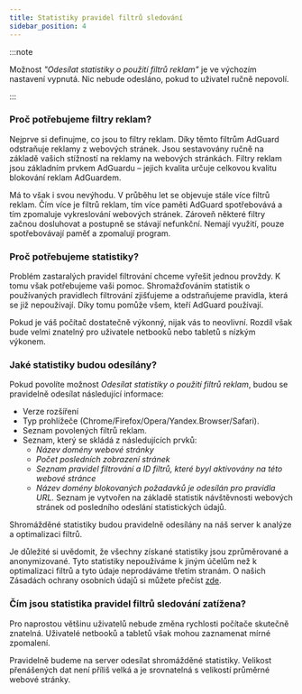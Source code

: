 ```yaml
---
title: Statistiky pravidel filtrů sledování
sidebar_position: 4
---
```


:::note

Možnost *"Odesílat statistiky o použití filtrů reklam"* je ve výchozím nastavení vypnutá. Nic nebude odesláno, pokud to uživatel ručně nepovolí.

:::

### Proč potřebujeme filtry reklam?

Nejprve si definujme, co jsou to filtry reklam. Díky těmto filtrům AdGuard odstraňuje reklamy z webových stránek. Jsou sestavovány ručně na základě vašich stížností na reklamy na webových stránkách. Filtry reklam jsou základním prvkem AdGuardu – jejich kvalita určuje celkovou kvalitu blokování reklam AdGuardem.

Má to však i svou nevýhodu. V průběhu let se objevuje stále více filtrů reklam. Čím více je filtrů reklam, tím více paměti AdGuard spotřebovává a tím zpomaluje vykreslování webových stránek. Zároveň některé filtry začnou dosluhovat a postupně se stávají nefunkční. Nemají využití, pouze spotřebovávají paměť a zpomalují program.

### Proč potřebujeme statistiky?

Problém zastaralých pravidel filtrování chceme vyřešit jednou provždy. K tomu však potřebujeme vaši pomoc. Shromažďováním statistik o používaných pravidlech filtrování zjišťujeme a odstraňujeme pravidla, která se již nepoužívají. Díky tomu pomůže všem, kteří AdGuard používají.

Pokud je váš počítač dostatečně výkonný, nijak vás to neovlivní. Rozdíl však bude velmi znatelný pro uživatele netbooků nebo tabletů s nízkým výkonem.

### Jaké statistiky budou odesílány?

Pokud povolíte možnost *Odesílat statistiky o použití filtrů reklam*, budou se pravidelně odesílat následující informace:

* Verze rozšíření
* Typ prohlížeče (Chrome/Firefox/Opera/Yandex.Browser/Safari).
* Seznam povolených filtrů reklam.
* Seznam, který se skládá z následujících prvků:
  * *Název domény webové stránky*
  * *Počet posledních zobrazení stránek*
  * *Seznam pravidel filtrování a ID filtrů, které byyl aktivovány na této webové stránce*
  * *Název domény blokovaných požadavků je odesílán pro pravidla URL.* Seznam je vytvořen na základě statistik návštěvnosti webových stránek od posledního odeslání statistických údajů.

Shromážděné statistiky budou pravidelně odesílány na náš server k analýze a optimalizaci filtrů.

Je důležité si uvědomit, že všechny získané statistiky jsou zprůměrované a anonymizované. Tyto statistiky nepoužíváme k jiným účelům než k optimalizaci filtrů a tyto údaje neprodáváme třetím stranám. O našich Zásadách ochrany osobních údajů si můžete přečíst [zde](https://adguard.com/en/privacy.html).

### Čím jsou statistika pravidel filtrů sledování zatížena?

Pro naprostou většinu uživatelů nebude změna rychlosti počítače skutečně znatelná. Uživatelé netbooků a tabletů však mohou zaznamenat mírné zpomalení.

Pravidelně budeme na server odesílat shromážděné statistiky. Velikost přenášených dat není příliš velká a je srovnatelná s velikostí průměrné webové stránky.
